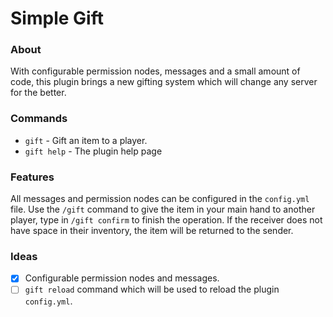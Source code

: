 # Simple Gift
### About

With configurable permission nodes, messages and a small amount of code, this plugin brings a new gifting system which will change any server for the better.

### Commands
- `gift` - Gift an item to a player.
- `gift help` - The plugin help page
### Features
All messages and permission nodes can be configured in the `config.yml` file.
Use the `/gift` command to give the item in your main hand to another player, type in `/gift confirm` to finish the operation. If the receiver does not have space in their inventory, the item will be returned to the sender.
### Ideas
- [x] Configurable permission nodes and messages.
- [ ] `gift reload` command which will be used to reload the plugin `config.yml`.
